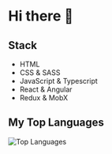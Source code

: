 # Hi there 👋
## Stack
- HTML
- CSS & SASS
- JavaScript & Typescript
- React & Angular
- Redux & MobX
## My Top Languages

![Top Languages](https://github-readme-stats.vercel.app/api/top-langs/?username=KiraSeletska&layout=compact)

<!--
**KiraSeletska/KiraSeletska** is a ✨ _special_ ✨ repository because its `README.md` (this file) appears on your GitHub profile.
Here are some ideas to get you started:

- 🔭 I’m currently working on ...
- 🌱 I’m currently learning ...
- 👯 I’m looking to collaborate on ...
- 🤔 I’m looking for help with ...
- 💬 Ask me about ...
- 📫 How to reach me: ...
- 😄 Pronouns: ...
- ⚡ Fun fact: ...
-->
